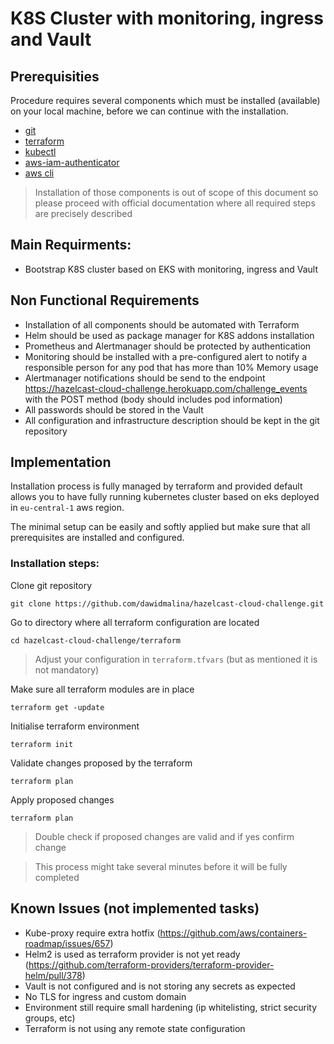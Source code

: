 # K8S Cluster with monitoring, ingress and Vault

## Prerequisities

Procedure requires several components which must be installed (available) on your local machine, before we can continue with the installation.

- [git](https://git-scm.com/book/en/v2/Getting-Started-Installing-Git)
- [terraform](https://www.terraform.io/downloads.html)
- [kubectl](https://docs.aws.amazon.com/eks/latest/userguide/install-kubectl.html)
- [aws-iam-authenticator](https://docs.aws.amazon.com/eks/latest/userguide/install-aws-iam-authenticator.html)
- [aws cli](https://docs.aws.amazon.com/cli/latest/userguide/cli-chap-configure.html#cli-quick-configuration)

> Installation of those components is out of scope of this document so please proceed with official documentation where all required steps are precisely described

## Main Requirments:

- Bootstrap K8S cluster based on EKS with monitoring, ingress and Vault

## Non Functional Requirements

- Installation of all components should be automated with Terraform
- Helm should be used as package manager for K8S addons installation
- Prometheus and Alertmanager should be protected by authentication
- Monitoring should be installed with a pre-configured alert to notify a responsible person for any pod that has more than 10% Memory usage
- Alertmanager notifications should be send to the endpoint https://hazelcast-cloud-challenge.herokuapp.com/challenge_events with the POST method (body should includes pod information)
- All passwords should be stored in the Vault
- All configuration and infrastructure description should be kept in the git repository

## Implementation

Installation process is fully managed by terraform and provided default allows you to have fully running kubernetes cluster based on eks deployed in `eu-central-1` aws region.

The minimal setup can be easily and softly applied but make sure that all prerequisites are installed and configured.

### Installation steps:

Clone git repository
```
git clone https://github.com/dawidmalina/hazelcast-cloud-challenge.git
```

Go to directory where all terraform configuration are located
```
cd hazelcast-cloud-challenge/terraform
```

> Adjust your configuration in `terraform.tfvars` (but as mentioned it is not mandatory)

Make sure all terraform modules are in place
```
terraform get -update
```

Initialise terraform environment
```
terraform init
```

Validate changes proposed by the terraform
```
terraform plan
```

Apply proposed changes
```
terraform plan
```

> Double check if proposed changes are valid and if yes confirm change

> This process might take several minutes before it will be fully completed

## Known Issues (not implemented tasks)

- Kube-proxy require extra hotfix (https://github.com/aws/containers-roadmap/issues/657)
- Helm2 is used as terraform provider is not yet ready (https://github.com/terraform-providers/terraform-provider-helm/pull/378)
- Vault is not configured and is not storing any secrets as expected
- No TLS for ingress and custom domain
- Environment still require small hardening (ip whitelisting, strict security groups, etc)
- Terraform is not using any remote state configuration